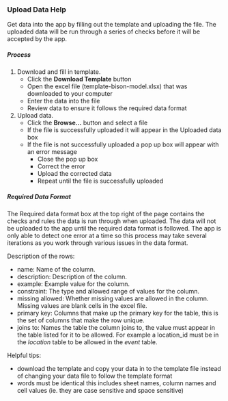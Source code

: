 ### Upload Data Help

Get data into the app by filling out the template and uploading the file. 
The uploaded data will be run through a series of checks before it will be accepted by the app.

##### Process

1. Download and fill in template. 
   - Click the **Download Template** button
   - Open the excel file (template-bison-model.xlsx) that was downloaded to your computer
   - Enter the data into the file
   - Review data to ensure it follows the required data format
2. Upload data.
   - Click the **Browse...** button and select a file
   - If the file is successfully uploaded it will appear in the Uploaded data box
   - If the file is not successfully uploaded a pop up box will appear with an error message
     - Close the pop up box
     - Correct the error
     - Upload the corrected data
     - Repeat until the file is successfully uploaded
   
##### Required Data Format

The Required data format box at the top right of the page contains the checks and rules the data is run through when uploaded. 
The data will not be uploaded to the app until the required data format is followed.
The app is only able to detect one error at a time so this process may take several iterations as you work through various issues in the data format. 

Description of the rows:

- name: Name of the column.
- description: Description of the column.
- example: Example value for the column.
- constraint: The type and allowed range of values for the column.
- missing allowed: Whether missing values are allowed in the column. Missing values are blank cells in the excel file.
- primary key: Columns that make up the primary key for the table, this is the set of columns that make the row unique.
- joins to: Names the table the column joins to, the value must appear in the table listed for it to be allowed. For example a location_id must be in the *location* table to be allowed in the *event* table. 

Helpful tips:

- download the template and copy your data in to the template file instead of changing your data file to follow the template format
- words must be identical this includes sheet names, column names and cell values (ie. they are case sensitive and space sensitive) 

